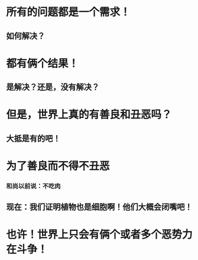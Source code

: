 # 所有的问题都是一个需求！

## 如何解决？

# 都有俩个结果！

## 是解决？还是，没有解决？

# 但是，世界上真的有善良和丑恶吗？

## 大抵是有的吧！

# 为了善良而不得不丑恶

### 和尚以前说：不吃肉

## 现在：我们证明植物也是细胞啊！他们大概会闭嘴吧！

# 也许！世界上只会有俩个或者多个恶势力在斗争！

## 



